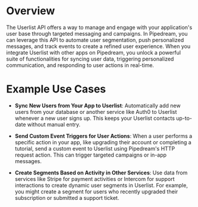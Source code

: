 # Overview

The Userlist API offers a way to manage and engage with your application's user base through targeted messaging and campaigns. In Pipedream, you can leverage this API to automate user segmentation, push personalized messages, and track events to create a refined user experience. When you integrate Userlist with other apps on Pipedream, you unlock a powerful suite of functionalities for syncing user data, triggering personalized communication, and responding to user actions in real-time.

# Example Use Cases

- **Sync New Users from Your App to Userlist**: Automatically add new users from your database or another service like Auth0 to Userlist whenever a new user signs up. This keeps your Userlist contacts up-to-date without manual entry.

- **Send Custom Event Triggers for User Actions**: When a user performs a specific action in your app, like upgrading their account or completing a tutorial, send a custom event to Userlist using Pipedream's HTTP request action. This can trigger targeted campaigns or in-app messages.

- **Create Segments Based on Activity in Other Services**: Use data from services like Stripe for payment activities or Intercom for support interactions to create dynamic user segments in Userlist. For example, you might create a segment for users who recently upgraded their subscription or submitted a support ticket.
